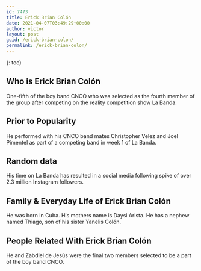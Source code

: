 ```yaml
---
id: 7473
title: Erick Brian Colón
date: 2021-04-07T03:49:29+00:00
author: victor
layout: post
guid: /erick-brian-colon/
permalink: /erick-brian-colon/
---
```



{: toc}


## Who is Erick Brian Colón



One-fifth of the boy band CNCO who was selected as the fourth member of the group after competing on the reality competition show La Banda. 

                
                
                
## Prior to Popularity



He performed with his CNCO band mates Christopher Velez and Joel Pimentel as part of a competing band in week 1 of La Banda. 

                
                
                
## Random data



His time on La Banda has resulted in a social media following spike of over 2.3 million Instagram followers.

                
                
                
## Family & Everyday Life of Erick Brian Colón



He was born in Cuba. His mothers name is Daysi Arista. He has a nephew named Thiago, son of his sister Yanelis Colón.

                
                
                
## People Related With Erick Brian Colón



He and Zabdiel de Jesús were the final two members selected to be a part of the boy band CNCO. 

                
              
            
          
          
          